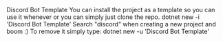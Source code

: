 Discord Bot Template
You can install the project as a template so you can use it whenever or you can simply just clone the repo.
dotnet new -i 'Discord Bot Template'
Search "discord" when creating a new project and boom :)
To remove it simply type:
dotnet new -u 'Discord Bot Template'
